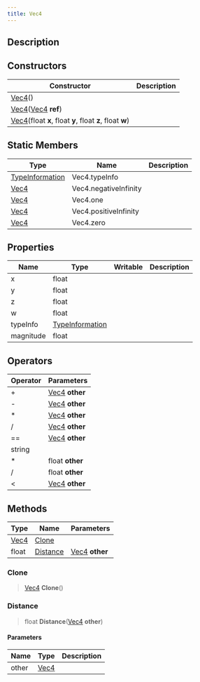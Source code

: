 ```yaml
---
title: Vec4
---
```

## Description

## Constructors

| Constructor                                                                           | Description |
| ------------------------------------------------------------------------------------- | ----------- |
| [Vec4](/vext/ref/shared/class/vec4)()                                                   |             |
| [Vec4](/vext/ref/shared/class/vec4)([Vec4](/vext/ref/shared/class/vec4) **ref**)          |             |
| [Vec4](/vext/ref/shared/class/vec4)(float **x**, float **y**, float **z**, float **w**) |             |

## Static Members

| Type                                                    | Name                  | Description |
| ------------------------------------------------------- | --------------------- | ----------- |
| [TypeInformation](/vext/ref/shared/class/typeinformation) | Vec4.typeInfo         |             |
| [Vec4](/vext/ref/shared/class/vec4)                       | Vec4.negativeInfinity |             |
| [Vec4](/vext/ref/shared/class/vec4)                       | Vec4.one              |             |
| [Vec4](/vext/ref/shared/class/vec4)                       | Vec4.positiveInfinity |             |
| [Vec4](/vext/ref/shared/class/vec4)                       | Vec4.zero             |             |

## Properties

| Name      | Type                                                    | Writable | Description |
| --------- | ------------------------------------------------------- | -------- | ----------- |
| x         | float                                                   |          |             |
| y         | float                                                   |          |             |
| z         | float                                                   |          |             |
| w         | float                                                   |          |             |
| typeInfo  | [TypeInformation](/vext/ref/shared/class/typeinformation) |          |             |
| magnitude | float                                                   |          |             |

## Operators

| Operator | Parameters                                  |
| -------- | ------------------------------------------- |
| \+       | [Vec4](/vext/ref/shared/class/vec4) **other** |
| \-       | [Vec4](/vext/ref/shared/class/vec4) **other** |
| \*       | [Vec4](/vext/ref/shared/class/vec4) **other** |
| /        | [Vec4](/vext/ref/shared/class/vec4) **other** |
| \==      | [Vec4](/vext/ref/shared/class/vec4) **other** |
| string   |                                             |
| \*       | float **other**                             |
| /        | float **other**                             |
| \<       | [Vec4](/vext/ref/shared/class/vec4) **other** |

## Methods

| Type                              | Name                  | Parameters                                  |
| --------------------------------- | --------------------- | ------------------------------------------- |
| [Vec4](/vext/ref/shared/class/vec4) | [Clone](#clone)       |                                             |
| float                             | [Distance](#distance) | [Vec4](/vext/ref/shared/class/vec4) **other** |

### Clone

> [Vec4](/vext/ref/shared/class/vec4) **Clone**()

### Distance

> float **Distance**([Vec4](/vext/ref/shared/class/vec4) **other**)

#### Parameters

| Name  | Type                              | Description |
| ----- | --------------------------------- | ----------- |
| other | [Vec4](/vext/ref/shared/class/vec4) |             |
